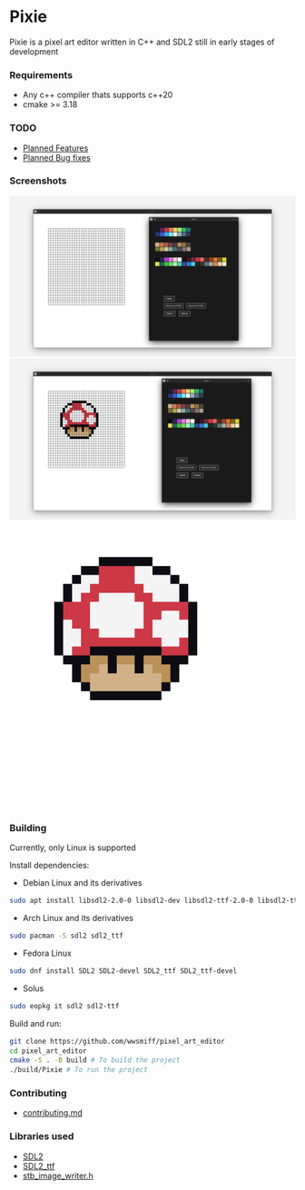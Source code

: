 # Pixie

Pixie is a pixel art editor written in C++ and SDL2 still in early stages of development

### Requirements
- Any c++ compiler thats supports c++20
- cmake >= 3.18

### TODO
- [Planned Features](planned_features.md)
- [Planned Bug fixes](planned_bugfixes.md)

### Screenshots
![](Screenshots/plain.png)
![](Screenshots/super_mushroom_in_editor.png)
![](Screenshots/super_mushroom.png)

### Building
Currently, only Linux is supported

Install dependencies:
- Debian Linux and its derivatives
```bash
sudo apt install libsdl2-2.0-0 libsdl2-dev libsdl2-ttf-2.0-0 libsdl2-ttf-dev
```
- Arch Linux and its derivatives
```bash
sudo pacman -S sdl2 sdl2_ttf
```
- Fedora Linux
```bash
sudo dnf install SDL2 SDL2-devel SDL2_ttf SDL2_ttf-devel
```
- Solus
```bash
sudo eopkg it sdl2 sdl2-ttf
```

Build and run:
```bash
git clone https://github.com/wwsmiff/pixel_art_editor
cd pixel_art_editor
cmake -S . -B build # To build the project
./build/Pixie # To run the project
```

### Contributing
 - [contributing.md](contributing.md)

### Libraries used
 - [SDL2](http://libsdl.org/)
 - [SDL2_ttf](https://wiki.libsdl.org/SDL2_ttf/FrontPage)
 - [stb_image_writer.h](https://github.com/nothings/stb/blob/master/stb_image_write.h)
